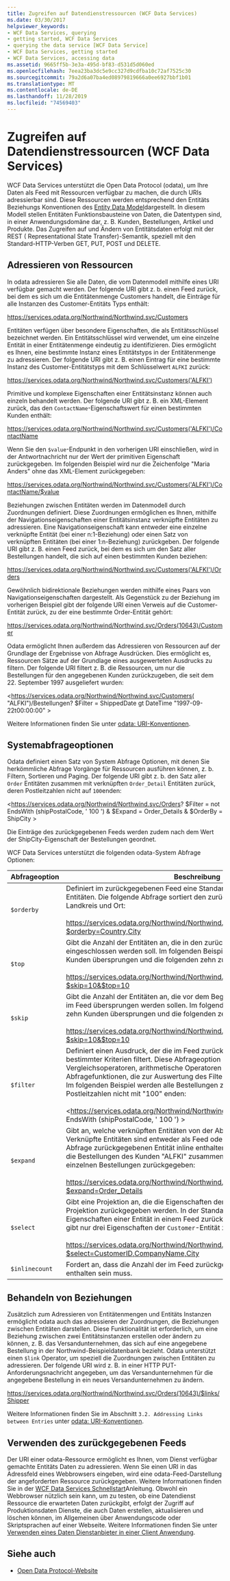 ```yaml
---
title: Zugreifen auf Datendienstressourcen (WCF Data Services)
ms.date: 03/30/2017
helpviewer_keywords:
- WCF Data Services, querying
- getting started, WCF Data Services
- querying the data service [WCF Data Service]
- WCF Data Services, getting started
- WCF Data Services, accessing data
ms.assetid: 9665ff5b-3e3a-495d-bf83-d531d5d060ed
ms.openlocfilehash: 7eea23ba3dc5e9cc327d9cdfba10c72af7525c30
ms.sourcegitcommit: 79a2d6a07ba4ed08979819666a0ee6927bbf1b01
ms.translationtype: MT
ms.contentlocale: de-DE
ms.lasthandoff: 11/28/2019
ms.locfileid: "74569403"
---
```

# <a name="accessing-data-service-resources-wcf-data-services"></a>Zugreifen auf Datendienstressourcen (WCF Data Services)
WCF Data Services unterstützt die Open Data Protocol (odata), um Ihre Daten als Feed mit Ressourcen verfügbar zu machen, die durch URIs adressierbar sind. Diese Ressourcen werden entsprechend den Entitäts Beziehungs Konventionen des [Entity Data Model](../adonet/entity-data-model.md)dargestellt. In diesem Modell stellen Entitäten Funktionsbausteine von Daten, die Datentypen sind, in einer Anwendungsdomäne dar, z. B. Kunden, Bestellungen, Artikel und Produkte. Das Zugreifen auf und Ändern von Entitätsdaten erfolgt mit der REST ( Representational State Transfer)-Semantik, speziell mit den Standard-HTTP-Verben GET, PUT, POST und DELETE.  
  
## <a name="addressing-resources"></a>Adressieren von Ressourcen  
 In odata adressieren Sie alle Daten, die vom Datenmodell mithilfe eines URI verfügbar gemacht werden. Der folgende URI gibt z. b. einen Feed zurück, bei dem es sich um die Entitätenmenge Customers handelt, die Einträge für alle Instanzen des Customer-Entitäts Typs enthält:  
  
<https://services.odata.org/Northwind/Northwind.svc/Customers>
  
 Entitäten verfügen über besondere Eigenschaften, die als Entitätsschlüssel bezeichnet werden. Ein Entitätsschlüssel wird verwendet, um eine einzelne Entität in einer Entitätenmenge eindeutig zu identifizieren. Dies ermöglicht es Ihnen, eine bestimmte Instanz eines Entitätstyps in der Entitätenmenge zu adressieren. Der folgende URI gibt z. B. einen Eintrag für eine bestimmte Instanz des Customer-Entitätstyps mit dem Schlüsselwert `ALFKI` zurück:  
  
<https://services.odata.org/Northwind/Northwind.svc/Customers('ALFKI')>
  
 Primitive und komplexe Eigenschaften einer Entitätsinstanz können auch einzeln behandelt werden. Der folgende URI gibt z. B. ein XML-Element zurück, das den `ContactName`-Eigenschaftswert für einen bestimmten Kunden enthält:  
  
<https://services.odata.org/Northwind/Northwind.svc/Customers('ALFKI')/ContactName>
  
 Wenn Sie den `$value`-Endpunkt in den vorherigen URI einschließen, wird in der Antwortnachricht nur der Wert der primitiven Eigenschaft zurückgegeben. Im folgenden Beispiel wird nur die Zeichenfolge "Maria Anders" ohne das XML-Element zurückgegeben:  
  
<https://services.odata.org/Northwind/Northwind.svc/Customers('ALFKI')/ContactName/$value>
  
 Beziehungen zwischen Entitäten werden im Datenmodell durch Zuordnungen definiert. Diese Zuordnungen ermöglichen es Ihnen, mithilfe der Navigationseigenschaften einer Entitätsinstanz verknüpfte Entitäten zu adressieren. Eine Navigationseigenschaft kann entweder eine einzelne verknüpfte Entität (bei einer n:1-Beziehung) oder einen Satz von verknüpften Entitäten (bei einer 1:n-Beziehung) zurückgeben. Der folgende URI gibt z. B. einen Feed zurück, bei dem es sich um den Satz aller Bestellungen handelt, die sich auf einen bestimmten Kunden beziehen:  
  
<https://services.odata.org/Northwind/Northwind.svc/Customers('ALFKI')/Orders>
  
 Gewöhnlich bidirektionale Beziehungen werden mithilfe eines Paars von Navigationseigenschaften dargestellt. Als Gegenstück zu der Beziehung im vorherigen Beispiel gibt der folgende URI einen Verweis auf die Customer-Entität zurück, zu der eine bestimmte Order-Entität gehört:  
  
<https://services.odata.org/Northwind/Northwind.svc/Orders(10643)/Customer>
  
 Odata ermöglicht Ihnen außerdem das Adressieren von Ressourcen auf der Grundlage der Ergebnisse von Abfrage Ausdrücken. Dies ermöglicht es, Ressourcen Sätze auf der Grundlage eines ausgewerteten Ausdrucks zu filtern. Der folgende URI filtert z. B. die Ressourcen, um nur die Bestellungen für den angegebenen Kunden zurückzugeben, die seit dem 22. September 1997 ausgeliefert wurden:  
  
<https://services.odata.org/Northwind/Northwind.svc/Customers( "ALFKI")/Bestellungen? $Filter = ShippedDate gt DateTime "1997-09-22t00:00:00" >
  
 Weitere Informationen finden Sie unter [odata: URI-Konventionen](https://www.odata.org/documentation/odata-version-2-0/uri-conventions/).
  
## <a name="system-query-options"></a>Systemabfrageoptionen  
 Odata definiert einen Satz von System Abfrage Optionen, mit denen Sie herkömmliche Abfrage Vorgänge für Ressourcen ausführen können, z. b. Filtern, Sortieren und Paging. Der folgende URI gibt z. b. den Satz aller `Order` Entitäten zusammen mit verknüpften `Order_Detail` Entitäten zurück, deren Postleitzahlen nicht auf `100`enden:  
  
<https://services.odata.org/Northwind/Northwind.svc/Orders? $Filter = not EndsWith (shipPostalCode, ' 100 ') & $Expand = Order_Details & $OrderBy = ShipCity >
  
 Die Einträge des zurückgegebenen Feeds werden zudem nach dem Wert der ShipCity-Eigenschaft der Bestellungen geordnet.  
  
 WCF Data Services unterstützt die folgenden odata-System Abfrage Optionen:  
  
|Abfrageoption|Beschreibung|  
|------------------|-----------------|  
|`$orderby`|Definiert im zurückgegebenen Feed eine Standardsortierreihenfolge für Entitäten. Die folgende Abfrage sortiert den zurückgegebenen Kundenfeed nach Landkreis und Ort:<br /><br /> <https://services.odata.org/Northwind/Northwind.svc/Customers?$orderby=Country,City>|  
|`$top`|Gibt die Anzahl der Entitäten an, die in den zurückgegebenen Feed eingeschlossen werden soll. Im folgenden Beispiel werden die ersten zehn Kunden übersprungen und die folgenden zehn zurückgegeben:<br /><br /> <https://services.odata.org/Northwind/Northwind.svc/Customers?$skip=10&$top=10>|  
|`$skip`|Gibt die Anzahl der Entitäten an, die vor dem Beginn der Rückgabe der Entitäten im Feed übersprungen werden sollen. Im folgenden Beispiel werden die ersten zehn Kunden übersprungen und die folgenden zehn zurückgegeben:<br /><br /> <https://services.odata.org/Northwind/Northwind.svc/Customers?$skip=10&$top=10>|  
|`$filter`|Definiert einen Ausdruck, der die im Feed zurückgegebenen Entitäten anhand bestimmter Kriterien filtert. Diese Abfrageoption unterstützt einen Satz logischer Vergleichsoperatoren, arithmetische Operatoren und vordefinierte Abfragefunktionen, die zur Auswertung des Filterausdrucks verwendet werden. Im folgenden Beispiel werden alle Bestellungen zurückgegeben, deren Postleitzahlen nicht mit "100" enden:<br /><br /> <https://services.odata.org/Northwind/Northwind.svc/Orders? $Filter = nicht EndsWith (shipPostalCode, ' 100 ') >|  
|`$expand`|Gibt an, welche verknüpften Entitäten von der Abfrage zurückgegeben werden. Verknüpfte Entitäten sind entweder als Feed oder als Eintrag in der von der Abfrage zurückgegebenen Entität inline enthalten. Im folgenden Beispiel werden die Bestellungen des Kunden "ALFKI" zusammen mit den Artikeldetails der einzelnen Bestellungen zurückgegeben:<br /><br /> <https://services.odata.org/Northwind/Northwind.svc/Customers('ALFKI')/Orders?$expand=Order_Details>|  
|`$select`|Gibt eine Projektion an, die die Eigenschaften der Entität definiert, die in der Projektion zurückgegeben werden. In der Standardeinstellung werden alle Eigenschaften einer Entität in einem Feed zurückgegeben. Die folgende Abfrage gibt nur drei Eigenschaften der `Customer`-Entität zurück:<br /><br /> <https://services.odata.org/Northwind/Northwind.svc/Customers?$select=CustomerID,CompanyName,City>|  
|`$inlinecount`|Fordert an, dass die Anzahl der im Feed zurückgegebenen Entitäten im Feed enthalten sein muss.|  
  
## <a name="addressing-relationships"></a>Behandeln von Beziehungen  
 Zusätzlich zum Adressieren von Entitätenmengen und Entitäts Instanzen ermöglicht odata auch das adressieren der Zuordnungen, die Beziehungen zwischen Entitäten darstellen. Diese Funktionalität ist erforderlich, um eine Beziehung zwischen zwei Entitätsinstanzen erstellen oder ändern zu können, z. B. das Versandunternehmen, das sich auf eine angegebene Bestellung in der Northwind-Beispieldatenbank bezieht. Odata unterstützt einen `$link` Operator, um speziell die Zuordnungen zwischen Entitäten zu adressieren. Der folgende URI wird z. B. in einer HTTP PUT-Anforderungsnachricht angegeben, um das Versandunternehmen für die angegebene Bestellung in ein neues Versandunternehmen zu ändern.  
  
<https://services.odata.org/Northwind/Northwind.svc/Orders(10643)/$links/Shipper>
  
 Weitere Informationen finden Sie im Abschnitt `3.2. Addressing Links between Entries` unter [odata: URI-Konventionen](https://www.odata.org/documentation/odata-version-2-0/uri-conventions/).
  
## <a name="consuming-the-returned-feed"></a>Verwenden des zurückgegebenen Feeds  
 Der URI einer odata-Ressource ermöglicht es Ihnen, vom Dienst verfügbar gemachte Entitäts Daten zu adressieren. Wenn Sie einen URI in das Adressfeld eines Webbrowsers eingeben, wird eine odata-Feed-Darstellung der angeforderten Ressource zurückgegeben. Weitere Informationen finden Sie in der [WCF Data Services Schnellstart](quickstart-wcf-data-services.md)Anleitung. Obwohl ein Webbrowser nützlich sein kann, um zu testen, ob eine Datendienst Ressource die erwarteten Daten zurückgibt, erfolgt der Zugriff auf Produktionsdaten Dienste, die auch Daten erstellen, aktualisieren und löschen können, im Allgemeinen über Anwendungscode oder Skriptsprachen auf einer Webseite. Weitere Informationen finden Sie unter [Verwenden eines Daten Dienstanbieter in einer Client Anwendung](using-a-data-service-in-a-client-application-wcf-data-services.md).  
  
## <a name="see-also"></a>Siehe auch

- [Open Data Protocol-Website](https://www.odata.org/)
